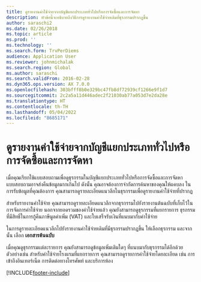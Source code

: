 ```yaml
---
title: ดูรายงานค่าใช้จ่ายจากบัญชีแยกประเภททั่วไปหรือการจัดซื้อและการจัดหา
description: หัวข้อนี้จะอธิบายถึงวิธีการดูรายงานค่าใช้จ่ายเดิมที่ธุรกรรมปรากฏขึ้น
author: saraschi2
ms.date: 02/26/2018
ms.topic: article
ms.prod: ''
ms.technology: ''
ms.search.form: TrvPerDiems
audience: Application User
ms.reviewer: johnmichalak
ms.search.region: Global
ms.author: saraschi
ms.search.validFrom: 2016-02-28
ms.dyn365.ops.version: AX 7.0.0
ms.openlocfilehash: 303bfff8b0e329bc47fb8df72939cf1266e9f1d7
ms.sourcegitcommit: 2c2a5a11d446adec2f21030ab77a053d7e2da28e
ms.translationtype: HT
ms.contentlocale: th-TH
ms.lasthandoff: 05/04/2022
ms.locfileid: "8685171"
---
```

# <a name="view-an-expense-report-from-general-ledger-or-procurement-and-sourcing"></a>ดูรายงานค่าใช้จ่ายจากบัญชีแยกประเภททั่วไปหรือการจัดซื้อและการจัดหา

เมื่อคุณเรียกใช้แบบสอบถามเพื่อดูธุรกรรมในบัญชีแยกประเภททั่วไปหรือการจัดซื้อและการจัดหา แบบสอบถามอาจส่งคืนข้อมูลมากเกินไป ดังนั้น คุณอาจต้องการจำกัดการค้นหาของคุณให้แคบลง ในการรับข้อมูลที่คุณต้องการ คุณสามารถดูรายละเอียดแนวลึกในธุรกรรมเพื่อดูรายงานค่าใช้จ่ายที่ปรากฏ

สำหรับรายงานค่าใช้จ่าย คุณสามารถดูรายละเอียดแนวลึกจากธุรกรรมไปยังรายงานต้นฉบับที่เก็บไว้ในการจัดการค่าใช้จ่าย นอกจากยอดรวมของค่าใช้จ่ายแล้ว คุณยังสามารถดูธุรกรรมที่แยกรายการ ธุรกรรมที่มีสิทธิ์ในการกู้คืนภาษีมูลค่าเพิ่ม (VAT) และใบเสร็จรับเงินที่แนบมากับค่าใช้จ่าย

ในการดูรายละเอียดแนวลึกไปยังรายงานค่าใช้จ่ายเดิมที่มีธุรกรรมปรากฏขึ้น ให้เลือกธุรกรรม และจากนั้น เลือก **เอกสารต้นฉบับ**

เมื่อคุณดูธุรกรรมแต่ละรายการ คุณยังสามารถดูข้อมูลเพิ่มเติมใดๆ ที่แนบมากับธุรกรรมได้อีกด้วย ตัวอย่างเช่น สำหรับค่าใช้จ่ายโรงแรมที่แยกรายการ คุณสามารถดูรายการค่าใช้จ่ายโดยละเอียด เช่น การเข้าถึงอินเทอร์เน็ต การติดต่อทางโทรศัพท์ และบริการห้อง


[!INCLUDE[footer-include](../includes/footer-banner.md)]